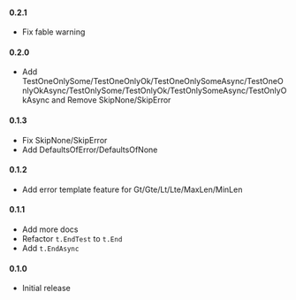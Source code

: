 #### 0.2.1
* Fix fable warning

#### 0.2.0
* Add TestOneOnlySome/TestOneOnlyOk/TestOneOnlySomeAsync/TestOneOnlyOkAsync/TestOnlySome/TestOnlyOk/TestOnlySomeAsync/TestOnlyOkAsync and Remove SkipNone/SkipError

#### 0.1.3
* Fix SkipNone/SkipError
* Add DefaultsOfError/DefaultsOfNone

#### 0.1.2
* Add error template feature for Gt/Gte/Lt/Lte/MaxLen/MinLen

#### 0.1.1
* Add more docs
* Refactor `t.EndTest` to `t.End`
* Add `t.EndAsync`

#### 0.1.0
* Initial release

